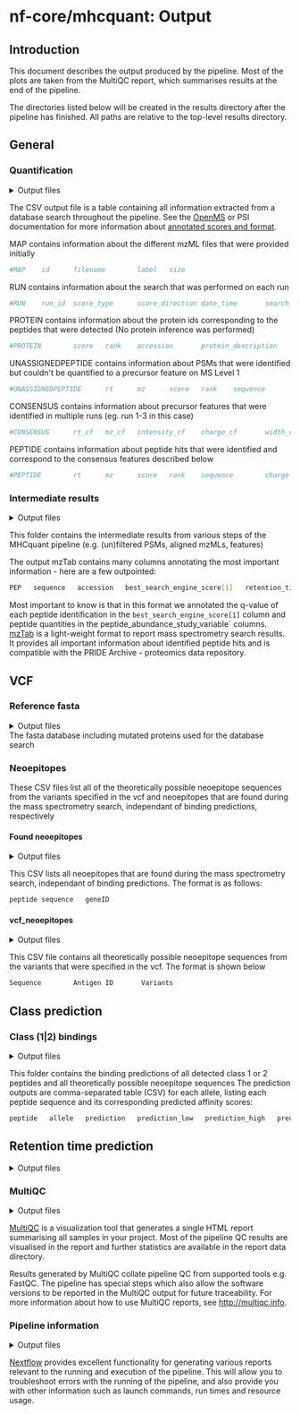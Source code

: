 # nf-core/mhcquant: Output

## Introduction

This document describes the output produced by the pipeline. Most of the plots are taken from the MultiQC report, which summarises results at the end of the pipeline.

The directories listed below will be created in the results directory after the pipeline has finished. All paths are relative to the top-level results directory.

## General

### Quantification

<details markdown="1">
<summary>Output files</summary>

- `*.tsv` : If `--skip_quantification` is not specified.

</details>

The CSV output file is a table containing all information extracted from a database search throughout the pipeline. See the [OpenMS](https://www.openms.de/) or PSI documentation for more information about [annotated scores and format](https://abibuilder.informatik.uni-tuebingen.de/archive/openms/Documentation/release/latest/html/TOPP_TextExporter.html).

MAP contains information about the different mzML files that were provided initially

```bash
#MAP    id      filename        label   size
```

RUN contains information about the search that was performed on each run

```bash
#RUN    run_id  score_type      score_direction date_time       search_engine_version   parameters
```

PROTEIN contains information about the protein ids corresponding to the peptides that were detected (No protein inference was performed)

```bash
#PROTEIN        score   rank    accession       protein_description     coverage        sequence
```

UNASSIGNEDPEPTIDE contains information about PSMs that were identified but couldn't be quantified to a precursor feature on MS Level 1

```bash
#UNASSIGNEDPEPTIDE      rt      mz      score   rank    sequence        charge  aa_before       aa_after        score_type      search_identifier       accessions      FFId_category   feature_id      file_origin     map_index       spectrum_reference      COMET:IonFrac   COMET:deltCn    COMET:deltLCn   COMET:lnExpect  COMET:lnNumSP   COMET:lnRankSP  MS:1001491      MS:1001492      MS:1001493      MS:1002252      MS:1002253      MS:1002254      MS:1002255      MS:1002256      MS:1002257      MS:1002258      MS:1002259      num_matched_peptides    protein_references      target_decoy
```

CONSENSUS contains information about precursor features that were identified in multiple runs (eg. run 1-3 in this case)

```bash
#CONSENSUS      rt_cf   mz_cf   intensity_cf    charge_cf       width_cf        quality_cf      rt_0    mz_0    intensity_0     charge_0        width_0 rt_1    mz_1    intensity_1     charge_1        width_1 rt_2    mz_2    intensity_2     charge_2        width_2 rt_3    mz_3    intensity_3     charge_3        width_3
```

PEPTIDE contains information about peptide hits that were identified and correspond to the consensus features described below

```bash
#PEPTIDE        rt      mz      score   rank    sequence        charge  aa_before       aa_after        score_type      search_identifier       accessions      FFId_category   fea
```

### Intermediate results

<details markdown="1">
<summary>Output files</summary>

- `intermediate_results/`
  - `alignment`
    - `*filtered.idXML` : If `--skip_quantification` is not specified, then this file is generated in the `OPENMS_IDFILTER_Q_VALUE`
    - `{ID}_-_{filename}_filtered` : An outcome file of `OPENMS_IDFILTER_FOR_ALIGNMENT`, this file is only generated when `--skip_quantification` is not specified
  - `comet`
    - `{raw filename}.tsv` : The outcome of `CometAdapter` containing more detailed information about all of the hits that have been found (no filtering has been applied)
    - `{Sample}_{Condition}_{ID}.tsv` : Single files that hold information about the peptides sequences that have been identified (no filtering has been applied)
  - `features`
    - `*.mztab` : mztab file generated by the OpenMS MzTabExporter command which is present in the `PROCESS_FEATURE` step
    - `*.idXML` : Outcome of `PSMFEATUREEXTRACTOR`, containing the computations of extra features for each input PSM
    - `*.featureXML` : These files file is generated by the OpenMS `FeatureFinderIdentification` command
  - `percolator`
    - `*all_ids_merged_psm_perc.idXML` : idXML files are generated with `OPENMS_PERCOLATORADAPTER`
  - `refined_fdr` (Only if `--refine_fdr_on_predicted_subset` is specified)
    - `*merged_psm_perc_filtered.mzTab` : This file export filtered percolator results (by q-value) as mztab
    - `*_all_ids_merged.mzTab` : Exportas all of the psm results as mztab
    - `*perc_subset.idXML` : This file is the outcome of a second OpenMS `PercolatorAdapter` run
    - `*pred_filtered.idXML` : Contains filtered PSMs prediction results by shrinked search space (outcome mhcflurry).
    - `{ID}_-_{filename}_filtered` : An outcome file of `OPENMS_IDFILTER_REFINED`


</details>

This folder contains the intermediate results from various steps of the MHCquant pipeline (e.g. (un)filtered PSMs, aligned mzMLs, features)

The output mzTab contains many columns annotating the most important information - here are a few outpointed:

```bash
PEP   sequence   accession   best_search_engine_score[1]   retention_time   charge   mass_to_charge   peptide_abundance_study_variable[1]
```

Most important to know is that in this format we annotated the q-value of each peptide identification in the `best_search_engine_score[1]` column and peptide quantities in the peptide_abundance_study_variable` columns.
[mzTab](http://www.psidev.info/mztab) is a light-weight format to report mass spectrometry search results. It provides all important information about identified peptide hits and is compatible with the PRIDE Archive - proteomics data repository.

## VCF

### Reference fasta

<details markdown="1">
<summary>Output files</summary>

- `*_vcf.fasta`: If `--include_proteins_from_vcf` is specified, then this fasta is created for the respective sample

</details>
The fasta database including mutated proteins used for the database search

### Neoepitopes

These CSV files list all of the theoretically possible neoepitope sequences from the variants specified in the vcf and neoepitopes that are found during the mass spectrometry search, independant of binding predictions, respectively

#### Found neoepitopes

<details markdown="1">
<summary>Output files</summary>

- `class_1_bindings/`
  - `*found_neoepitopes_class1.csv`: Generated when `--include_proteins_from_vcf` and `--predict_class_1` are specified
- `class_2_bindings/`
  - `*found_neoepitopes_class2.csv`: Generated when `--include_proteins_from_vcf` and `--predict_class_2` are specified

</details>

This CSV lists all neoepitopes that are found during the mass spectrometry search, independant of binding predictions.
The format is as follows:

```bash
peptide sequence   geneID
```

#### vcf_neoepitopes

<details markdown="1">
<summary>Output files</summary>

- `class_1_bindings/`
  - `*vcf_neoepitopes_class1.csv`: Generated when `--include_proteins_from_vcf` and `--predict_class_1` are specified
- `class_2_bindings/`
  - `*vcf_neoepitopes_class2.csv`: Generated when `--include_proteins_from_vcf` and `--predict_class_2` are specified

</details>

This CSV file contains all theoretically possible neoepitope sequences from the variants that were specified in the vcf.
The format is shown below

```bash
Sequence        Antigen ID       Variants
```

## Class prediction

### Class (1|2) bindings

<details markdown="1">
<summary>Output files</summary>

- `class_1_bindings/`
  - `*predicted_peptides_class_1.csv`: If `--predict_class_1` is specified, then this CSV is generated
- `class_2_bindings/`
  - `*predicted_peptides_class_2.csv`: If `--predict_class_2` is specified, then this CSV is generated

</details>

This folder contains the binding predictions of all detected class 1 or 2 peptides and all theoretically possible neoepitope sequences
The prediction outputs are comma-separated table (CSV) for each allele, listing each peptide sequence and its corresponding predicted affinity scores:

```bash
peptide   allele   prediction   prediction_low   prediction_high   prediction_percentile
```

## Retention time prediction

<details markdown="1">
<summary>Output files</summary>

- `RT_prediction`
  - `*id_RTpredicted.csv`: If `--predict_RT` is specified, the retention time found peptides are provided
  - `*txt_RTpredicted.csv`: If `--predict_RT` is specified, the retention time predicted neoepitopes are provided

</details>

### MultiQC

<details markdown="1">
<summary>Output files</summary>

- `multiqc/`
  - `multiqc_report.html`: a standalone HTML file that can be viewed in your web browser.
  - `multiqc_data/`: directory containing parsed statistics from the different tools used in the pipeline.
  - `multiqc_plots/`: directory containing static images from the report in various formats.

</details>

[MultiQC](http://multiqc.info) is a visualization tool that generates a single HTML report summarising all samples in your project. Most of the pipeline QC results are visualised in the report and further statistics are available in the report data directory.

Results generated by MultiQC collate pipeline QC from supported tools e.g. FastQC. The pipeline has special steps which also allow the software versions to be reported in the MultiQC output for future traceability. For more information about how to use MultiQC reports, see <http://multiqc.info>.

### Pipeline information

<details markdown="1">
<summary>Output files</summary>

- `pipeline_info/`
  - Reports generated by Nextflow: `execution_report.html`, `execution_timeline.html`, `execution_trace.txt` and `pipeline_dag.html`.
  - Reports generated by the pipeline: `software_versions.yml`.
  - Reformatted samplesheet files used as input to the pipeline: `samplesheet.valid.csv`.

</details>

[Nextflow](https://www.nextflow.io/docs/latest/tracing.html) provides excellent functionality for generating various reports relevant to the running and execution of the pipeline. This will allow you to troubleshoot errors with the running of the pipeline, and also provide you with other information such as launch commands, run times and resource usage.
